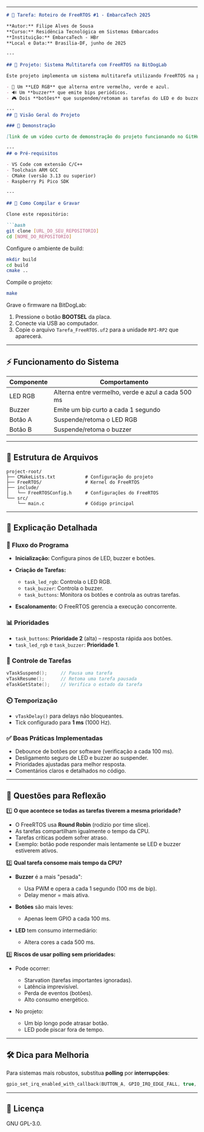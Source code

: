 
---

````markdown
# 🎯 Tarefa: Roteiro de FreeRTOS #1 - EmbarcaTech 2025

**Autor:** Filipe Alves de Sousa  
**Curso:** Residência Tecnológica em Sistemas Embarcados  
**Instituição:** EmbarcaTech - HBr  
**Local e Data:** Brasília-DF, junho de 2025

---

## 🧠 Projeto: Sistema Multitarefa com FreeRTOS na BitDogLab

Este projeto implementa um sistema multitarefa utilizando FreeRTOS na plataforma Raspberry Pi Pico (BitDogLab), com os seguintes recursos:

- 🔴 Um **LED RGB** que alterna entre vermelho, verde e azul.
- 🔊 Um **buzzer** que emite bips periódicos.
- 🎮 Dois **botões** que suspendem/retomam as tarefas do LED e do buzzer.

---
## 🌟 Visão Geral do Projeto

### 🎥 Demonstração

[link de um vídeo curto de demonstração do projeto funcionando no GitHub](https://www.youtube.com/shorts/n9v3qVqzuhI)

---
## ⚙️ Pré-requisitos

- VS Code com extensão C/C++
- Toolchain ARM GCC
- CMake (versão 3.13 ou superior)
- Raspberry Pi Pico SDK

---

## 🚀 Como Compilar e Gravar

Clone este repositório:

```bash
git clone [URL_DO_SEU_REPOSITORIO]
cd [NOME_DO_REPOSITORIO]
````

Configure o ambiente de build:

```bash
mkdir build
cd build
cmake ..
```

Compile o projeto:

```bash
make
```

Grave o firmware na BitDogLab:

1. Pressione o botão **BOOTSEL** da placa.
2. Conecte via USB ao computador.
3. Copie o arquivo `Tarefa_FreeRTOS.uf2` para a unidade `RPI-RP2` que aparecerá.

---

## ⚡ Funcionamento do Sistema

| Componente | Comportamento                                      |
| ---------- | -------------------------------------------------- |
| LED RGB    | Alterna entre vermelho, verde e azul a cada 500 ms |
| Buzzer     | Emite um bip curto a cada 1 segundo                |
| Botão A    | Suspende/retoma o LED RGB                          |
| Botão B    | Suspende/retoma o buzzer                           |

---

## 📁 Estrutura de Arquivos

```
project-root/
├── CMakeLists.txt           # Configuração do projeto
├── FreeRTOS/                # Kernel do FreeRTOS
├── include/
│   └── FreeRTOSConfig.h     # Configurações do FreeRTOS
└── src/
    └── main.c               # Código principal
```

---

## 🧩 Explicação Detalhada

### 🔄 Fluxo do Programa

* **Inicialização:** Configura pinos de LED, buzzer e botões.
* **Criação de Tarefas:**

  * `task_led_rgb`: Controla o LED RGB.
  * `task_buzzer`: Controla o buzzer.
  * `task_buttons`: Monitora os botões e controla as outras tarefas.
* **Escalonamento:** O FreeRTOS gerencia a execução concorrente.

### 📊 Prioridades

* `task_buttons`: **Prioridade 2** (alta) – resposta rápida aos botões.
* `task_led_rgb` e `task_buzzer`: **Prioridade 1**.

### 🧵 Controle de Tarefas

```c
vTaskSuspend();     // Pausa uma tarefa
vTaskResume();      // Retoma uma tarefa pausada
eTaskGetState();    // Verifica o estado da tarefa
```

### ⏲️ Temporização

* `vTaskDelay()` para delays não bloqueantes.
* Tick configurado para **1 ms** (1000 Hz).

### ✅ Boas Práticas Implementadas

* Debounce de botões por software (verificação a cada 100 ms).
* Desligamento seguro de LED e buzzer ao suspender.
* Prioridades ajustadas para melhor resposta.
* Comentários claros e detalhados no código.

---

## 📘 Questões para Reflexão

1️⃣ **O que acontece se todas as tarefas tiverem a mesma prioridade?**

* O FreeRTOS usa **Round Robin** (rodízio por time slice).
* As tarefas compartilham igualmente o tempo da CPU.
* Tarefas críticas podem sofrer atraso.
* Exemplo: botão pode responder mais lentamente se LED e buzzer estiverem ativos.

2️⃣ **Qual tarefa consome mais tempo da CPU?**

* **Buzzer** é a mais "pesada":

  * Usa PWM e opera a cada 1 segundo (100 ms de bip).
  * Delay menor = mais ativa.
* **Botões** são mais leves:

  * Apenas leem GPIO a cada 100 ms.
* **LED** tem consumo intermediário:

  * Altera cores a cada 500 ms.

3️⃣ **Riscos de usar polling sem prioridades:**

* Pode ocorrer:

  * Starvation (tarefas importantes ignoradas).
  * Latência imprevisível.
  * Perda de eventos (botões).
  * Alto consumo energético.

* No projeto:

  * Um bip longo pode atrasar botão.
  * LED pode piscar fora de tempo.

---

## 🛠️ Dica para Melhoria

Para sistemas mais robustos, substitua **polling** por **interrupções**:

```c
gpio_set_irq_enabled_with_callback(BUTTON_A, GPIO_IRQ_EDGE_FALL, true, &button_isr);
```

---


## 📜 Licença
GNU GPL-3.0.
